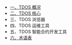 - [一、TDOS 概况](zh-cn/Overview)
- [二、TDOS 核心](zh-cn/Core)
- 三、TDOS 浏览器
- 四、TDOS 运维工具
- 五、TDOS 智能合约开发工具
- [六、术语表](zh-cn/Nomenclature.md)